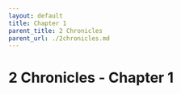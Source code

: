 ```yaml
---
layout: default
title: Chapter 1
parent_title: 2 Chronicles
parent_url: ./2chronicles.md
---
```


# 2 Chronicles - Chapter 1
